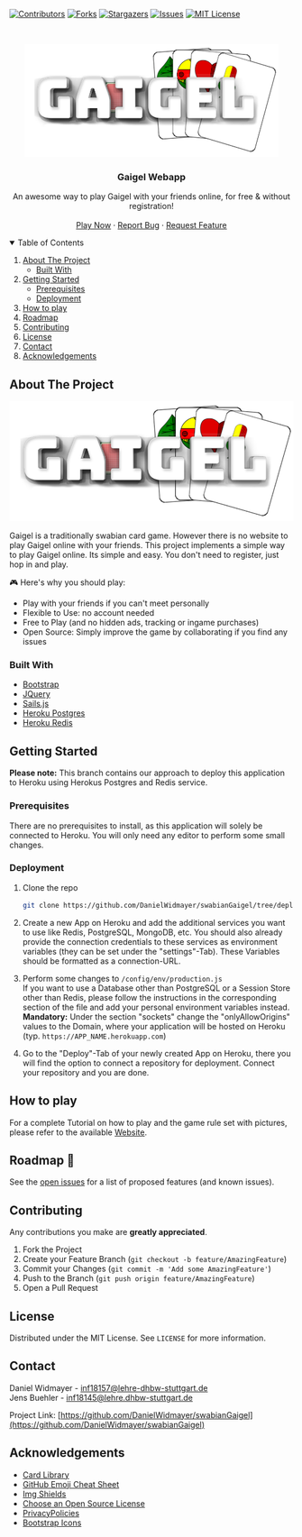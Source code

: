 <!-- PROJECT GAIGEL -->
[![Contributors][contributors-shield]][contributors-url]
[![Forks][forks-shield]][forks-url]
[![Stargazers][stars-shield]][stars-url]
[![Issues][issues-shield]][issues-url]
[![MIT License][license-shield]][license-url]



<!-- PROJECT LOGO -->
<br />
<p align="center">
  <a href="https://github.com/DanielWidmayer/swabianGaigel">
    <img src="assets/images/headLogo.png" alt="Logo" height="200" width="450">
  </a>

  <h3 align="center">Gaigel Webapp</h3>

  <p align="center">
    An awesome way to play Gaigel with your friends online, for free & without registration!
    <br />
    <br />
    <a href="https://www.gaigel.club">Play Now</a>
    ·
    <a href="https://github.com/DanielWidmayer/swabianGaigel/issues">Report Bug</a>
    ·
    <a href="https://github.com/DanielWidmayer/swabianGaigel/pulls">Request Feature</a>
  </p>
</p>



<!-- TABLE OF CONTENTS -->
<details open="open">
  <summary>Table of Contents</summary>
  <ol>
    <li>
      <a href="#about-the-project">About The Project</a>
      <ul>
        <li><a href="#built-with">Built With</a></li>
      </ul>
    </li>
    <li>
      <a href="#getting-started">Getting Started</a>
      <ul>
        <li><a href="#prerequisites">Prerequisites</a></li>
        <li><a href="#installation">Deployment</a></li>
      </ul>
    </li>
    <li><a href="#usage">How to play</a></li>
    <li><a href="#roadmap">Roadmap</a></li>
    <li><a href="#contributing">Contributing</a></li>
    <li><a href="#license">License</a></li>
    <li><a href="#contact">Contact</a></li>
    <li><a href="#acknowledgements">Acknowledgements</a></li>
  </ol>
</details>



<!-- ABOUT THE PROJECT -->
## About The Project

[![Product Name Screen Shot][product-screenshot]](https://example.com)

Gaigel is a traditionally swabian card game. However there is no website to play Gaigel online with your friends. This project implements a simple way to play Gaigel online. Its simple and easy. You don't need to register, just hop in and play.

:video_game: Here's why you should play:
* Play with your friends if you can't meet personally
* Flexible to Use: no account needed
* Free to Play (and no hidden ads, tracking or ingame purchases)
* Open Source: Simply improve the game by collaborating if you find any issues


### Built With

* [Bootstrap](https://getbootstrap.com)
* [JQuery](https://jquery.com)
* [Sails.js](https://sailsjs.com/)
* [Heroku Postgres](https://www.heroku.com/postgres)
* [Heroku Redis](https://elements.heroku.com/addons/heroku-redis)



<!-- GETTING STARTED -->
## Getting Started

<b>Please note:</b> This branch contains our approach to deploy this application to Heroku using Herokus Postgres and Redis service.


### Prerequisites

There are no prerequisites to install, as this application will solely be connected to Heroku. You will only need any editor to perform some small changes.


### Deployment

1. Clone the repo
   ```sh
   git clone https://github.com/DanielWidmayer/swabianGaigel/tree/deploy.git
   ```
2. Create a new App on Heroku and add the additional services you want to use like Redis, PostgreSQL, MongoDB, etc. You should also already provide the connection credentials to 
   these services as environment variables (they can be set under the "settings"-Tab). These Variables should be formatted as a connection-URL.
   
3. Perform some changes to ```/config/env/production.js```<br>
   If you want to use a Database other than PostgreSQL or a Session Store other than Redis, please follow the instructions in the corresponding section of the file and add your 
   personal environment variables instead.<br>
   <b>Mandatory:</b> Under the section "sockets" change the "onlyAllowOrigins" values to the Domain, where your application will be hosted on Heroku (typ. 
   `https://APP_NAME.herokuapp.com`)

4. Go to the "Deploy"-Tab of your newly created App on Heroku, there you will find the option to connect a repository for deployment. Connect your repository and you are done.


<!-- USAGE -->
## How to play

For a complete Tutorial on how to play and the game rule set with pictures, please refer to the available [Website](https://www.gaigel.club/#rules).



<!-- ROADMAP -->
## Roadmap :rocket:

See the [open issues](https://github.com/DanielWidmayer/swabianGaigel/issues) for a list of proposed features (and known issues).



<!-- CONTRIBUTING -->
## Contributing

Any contributions you make are **greatly appreciated**.

1. Fork the Project
2. Create your Feature Branch (`git checkout -b feature/AmazingFeature`)
3. Commit your Changes (`git commit -m 'Add some AmazingFeature'`)
4. Push to the Branch (`git push origin feature/AmazingFeature`)
5. Open a Pull Request



<!-- LICENSE -->
## License

Distributed under the MIT License. See `LICENSE` for more information.



<!-- CONTACT -->
## Contact

Daniel Widmayer - inf18157@lehre-dhbw-stuttgart.de <br>
Jens Buehler - inf18145@lehre.dhbw-stuttgart.de

Project Link: [https://github.com/DanielWidmayer/swabianGaigel](https://github.com/DanielWidmayer/swabianGaigel)



<!-- ACKNOWLEDGEMENTS -->
## Acknowledgements
* [Card Library](https://github.com/richardschneider/cardsJS)
* [GitHub Emoji Cheat Sheet](https://www.webpagefx.com/tools/emoji-cheat-sheet)
* [Img Shields](https://shields.io)
* [Choose an Open Source License](https://choosealicense.com)
* [PrivacyPolicies](https://app.privacypolicies.com/)
* [Bootstrap Icons](https://icons.getbootstrap.com/)





<!-- MARKDOWN LINKS & IMAGES -->
<!-- https://www.markdownguide.org/basic-syntax/#reference-style-links -->
[contributors-shield]: https://img.shields.io/github/contributors/DanielWidmayer/swabianGaigel.svg?style=for-the-badge
[contributors-url]: https://github.com/DanielWidmayer/swabianGaigel/graphs/contributors
[forks-shield]: https://img.shields.io/github/forks/DanielWidmayer/swabianGaigel.svg?style=for-the-badge
[forks-url]: https://github.com/DanielWidmayer/swabianGaigel/network/members
[stars-shield]: https://img.shields.io/github/stars/DanielWidmayer/swabianGaigel.svg?style=for-the-badge
[stars-url]: hhttps://github.com/DanielWidmayer/swabianGaigel/stargazers
[issues-shield]: https://img.shields.io/github/issues/DanielWidmayer/swabianGaigel.svg?style=for-the-badge
[issues-url]: https://github.com/DanielWidmayer/swabianGaigel/issues
[license-shield]: https://img.shields.io/github/license/DanielWidmayer/swabianGaigel.svg?style=for-the-badge
[license-url]: https://github.com/DanielWidmayer/swabianGaigel/blob/master/LICENSE.txt  
[product-screenshot]: assets/images/headLogo.png


